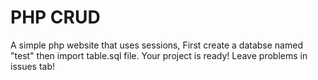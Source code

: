 # PHP CRUD
A simple php website that uses sessions, First create a databse named "test" then import table.sql file. Your project is ready!
Leave problems in issues tab!
